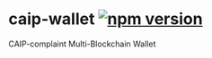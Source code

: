 # caip-wallet [![npm version](https://badge.fury.io/js/caip-wallet.svg)](https://badge.fury.io/js/caip-wallet)

CAIP-complaint Multi-Blockchain Wallet
